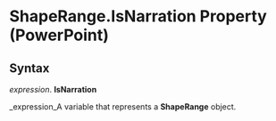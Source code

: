 
# ShapeRange.IsNarration Property (PowerPoint)

## Syntax

 _expression_. **IsNarration**

 _expression_A variable that represents a  **ShapeRange** object.

